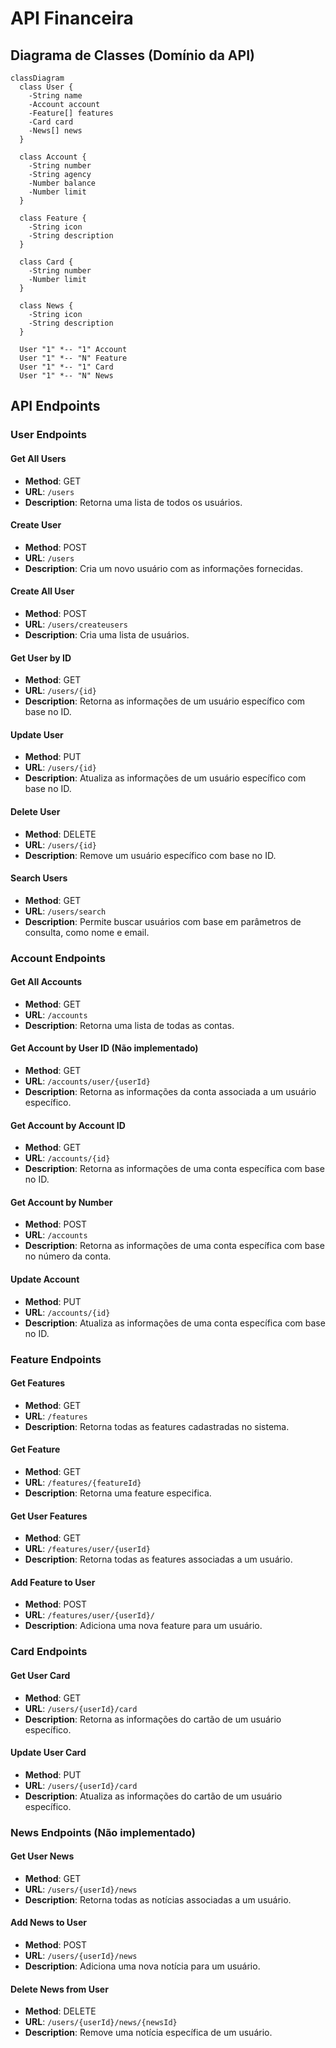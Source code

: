 # API Financeira

## Diagrama de Classes (Domínio da API)
  ```mermaid
  classDiagram
    class User {
      -String name
      -Account account
      -Feature[] features
      -Card card
      -News[] news
    }

    class Account {
      -String number
      -String agency
      -Number balance
      -Number limit
    }

    class Feature {
      -String icon
      -String description
    }

    class Card {
      -String number
      -Number limit
    }

    class News {
      -String icon
      -String description
    }

    User "1" *-- "1" Account
    User "1" *-- "N" Feature
    User "1" *-- "1" Card
    User "1" *-- "N" News
  ```

## API Endpoints

### User Endpoints

  #### Get All Users
  - **Method**: GET
  - **URL**: `/users`
  - **Description**: Retorna uma lista de todos os usuários.

  #### Create User
  - **Method**: POST
  - **URL**: `/users`
  - **Description**: Cria um novo usuário com as informações fornecidas.

  #### Create All User
  - **Method**: POST
  - **URL**: `/users/createusers`
  - **Description**: Cria uma lista de usuários.

  #### Get User by ID
  - **Method**: GET
  - **URL**: `/users/{id}`
  - **Description**: Retorna as informações de um usuário específico com base no ID.

  #### Update User 
  - **Method**: PUT
  - **URL**: `/users/{id}`
  - **Description**: Atualiza as informações de um usuário específico com base no ID.

  #### Delete User
  - **Method**: DELETE
  - **URL**: `/users/{id}`
  - **Description**: Remove um usuário específico com base no ID.

  #### Search Users
  - **Method**: GET
  - **URL**: `/users/search`
  - **Description**: Permite buscar usuários com base em parâmetros de consulta, como nome e email.

### Account Endpoints
  #### Get All Accounts
  - **Method**: GET
  - **URL**: `/accounts`
  - **Description**: Retorna uma lista de todas as contas.

  #### Get Account by User ID (Não implementado)
  - **Method**: GET
  - **URL**: `/accounts/user/{userId}`
  - **Description**: Retorna as informações da conta associada a um usuário específico.

  #### Get Account by Account ID
  - **Method**: GET
  - **URL**: `/accounts/{id}`
  - **Description**: Retorna as informações de uma conta específica com base no ID.

  #### Get Account by Number
  - **Method**: POST
  - **URL**: `/accounts`
  - **Description**: Retorna as informações de uma conta específica com base no número da conta.

  #### Update Account
  - **Method**: PUT
  - **URL**: `/accounts/{id}`
  - **Description**: Atualiza as informações de uma conta específica com base no ID.

### Feature Endpoints

  #### Get Features
  - **Method**: GET
  - **URL**: `/features`
  - **Description**: Retorna todas as features cadastradas no sistema.

  #### Get Feature
  - **Method**: GET
  - **URL**: `/features/{featureId}`
  - **Description**: Retorna uma feature especifica.

  #### Get User Features
  - **Method**: GET
  - **URL**: `/features/user/{userId}`
  - **Description**: Retorna todas as features associadas a um usuário.

  #### Add Feature to User
  - **Method**: POST
  - **URL**: `/features/user/{userId}/`
  - **Description**: Adiciona uma nova feature para um usuário.

### Card Endpoints

  #### Get User Card
  - **Method**: GET
  - **URL**: `/users/{userId}/card`
  - **Description**: Retorna as informações do cartão de um usuário específico.

  #### Update User Card
  - **Method**: PUT
  - **URL**: `/users/{userId}/card`
  - **Description**: Atualiza as informações do cartão de um usuário específico.

### News Endpoints (Não implementado)

  #### Get User News
  - **Method**: GET
  - **URL**: `/users/{userId}/news`
  - **Description**: Retorna todas as notícias associadas a um usuário.

  #### Add News to User
  - **Method**: POST
  - **URL**: `/users/{userId}/news`
  - **Description**: Adiciona uma nova notícia para um usuário.

  #### Delete News from User
  - **Method**: DELETE
  - **URL**: `/users/{userId}/news/{newsId}`
  - **Description**: Remove uma notícia específica de um usuário.
